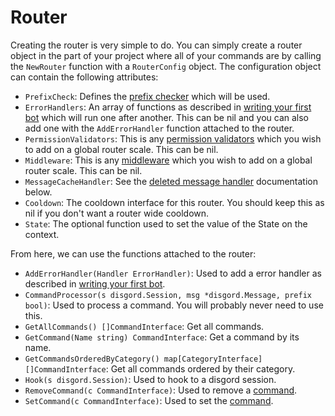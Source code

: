 # Router
Creating the router is very simple to do. You can simply create a router object in the part of your project where all of your commands are by calling the `NewRouter` function with a `RouterConfig` object. The configuration object can contain the following attributes:

- `PrefixCheck`: Defines the [prefix checker](./prefix-checkers.md) which will be used.
- `ErrorHandlers`: An array of functions as described in [writing your first bot](./writing-your-first-bot.md) which will run one after another. This can be nil and you can also add one with the `AddErrorHandler` function attached to the router.
- `PermissionValidators`: This is any [permission validators](./permission-validators.md) which you wish to add on a global router scale. This can be nil.
- `Middleware`: This is any [middleware](./middleware.md) which you wish to add on a global router scale. This can be nil.
- `MessageCacheHandler`: See the [deleted message handler](./handling-deleted-messages.md) documentation below.
- `Cooldown`: The cooldown interface for this router. You should keep this as nil if you don't want a router wide cooldown.
- `State`: The optional function used to set the value of the State on the context.

From here, we can use the functions attached to the router:

- `AddErrorHandler(Handler ErrorHandler)`: Used to add a error handler as described in [writing your first bot](./writing-your-first-bot.md).
- `CommandProcessor(s disgord.Session, msg *disgord.Message, prefix bool)`: Used to process a command. You will probably never need to use this.
- `GetAllCommands() []CommandInterface`: Get all commands.
- `GetCommand(Name string) CommandInterface`: Get a command by its name.
- `GetCommandsOrderedByCategory() map[CategoryInterface][]CommandInterface`: Get all commands ordered by their category.
- `Hook(s disgord.Session)`: Used to hook to a disgord session.
- `RemoveCommand(c CommandInterface)`: Used to remove a [command](./commands.md).
- `SetCommand(c CommandInterface)`: Used to set the [command](./commands.md).
